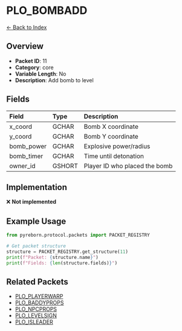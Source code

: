 # PLO_BOMBADD

[← Back to Index](../index.md)

## Overview

- **Packet ID**: 11
- **Category**: core
- **Variable Length**: No
- **Description**: Add bomb to level

## Fields

| Field | Type | Description |
|:------|:-----|:------------|
| x_coord | GCHAR | Bomb X coordinate |
| y_coord | GCHAR | Bomb Y coordinate |
| bomb_power | GCHAR | Explosive power/radius |
| bomb_timer | GCHAR | Time until detonation |
| owner_id | GSHORT | Player ID who placed the bomb |

## Implementation

❌ **Not implemented**

## Example Usage

```python
from pyreborn.protocol.packets import PACKET_REGISTRY

# Get packet structure
structure = PACKET_REGISTRY.get_structure(11)
print(f"Packet: {structure.name}")
print(f"Fields: {len(structure.fields)}")
```

## Related Packets

- [PLO_PLAYERWARP](PLO_PLAYERWARP.md)
- [PLO_BADDYPROPS](PLO_BADDYPROPS.md)
- [PLO_NPCPROPS](PLO_NPCPROPS.md)
- [PLO_LEVELSIGN](PLO_LEVELSIGN.md)
- [PLO_ISLEADER](PLO_ISLEADER.md)
